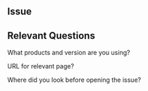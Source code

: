 ## Issue


## Relevant Questions

What products and version are you using?

URL for relevant page?

Where did you look before opening the issue?
